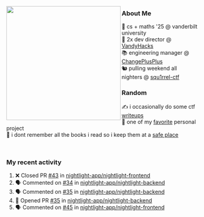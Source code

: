 <!-- 
Hey what are you doing here? 
I admire your curiosity tho
Shoot me an email (zinean00 at gmail dot com)
Let's connect! 
-->

<p float="left">
  <img src='https://imgur.com/nGM66Ev.png' width='300' align="left">
  <p>
    
  <h3>About Me</h3>
  🏫 cs + maths '25 @ vanderbilt university <br>
  🌊 2x dev director @ <a href="https://github.com/vandyhacks">VandyHacks</a> <br>
  📚 engineering manager @ <a href="https://github.com/changeplusplusvandy">ChangePlusPlus<a> <br>
  🐿 pulling weekend all nighters @ <a href="https://github.com/squ1rrel-ctf">squ1rrel-ctf</a> <br>
  
  <h3>Random</h3>
  ✍️ i occasionally do some ctf <a href="https://squ1rrel.dev/author/zineanteoh">writeups</a> <br>
  📱 one of my <a href="https://github.com/zineanteoh/vinkybox-app">favorite</a> personal project<br>
  📖 i dont remember all the books i read so i keep them at a <a href="https://www.goodreads.com/user/show/80901669-zi">safe place</a>
  </p>
  
</p>

<br>
<!-- <i>generated by <a href="https://labs.openai.com/s/0hW1r6PFYo3Zh0a7UoxK2AMp" target="_blank">dall-e 2</a></i> -->

<h3>My recent activity</h3>

<!--START_SECTION:activity-->
1. ❌ Closed PR [#43](https://github.com/nightlight-app/nightlight-frontend/pull/43) in [nightlight-app/nightlight-frontend](https://github.com/nightlight-app/nightlight-frontend)
2. 🗣 Commented on [#34](https://github.com/nightlight-app/nightlight-backend/issues/34) in [nightlight-app/nightlight-backend](https://github.com/nightlight-app/nightlight-backend)
3. 🗣 Commented on [#35](https://github.com/nightlight-app/nightlight-backend/issues/35) in [nightlight-app/nightlight-backend](https://github.com/nightlight-app/nightlight-backend)
4. 💪 Opened PR [#35](https://github.com/nightlight-app/nightlight-backend/pull/35) in [nightlight-app/nightlight-backend](https://github.com/nightlight-app/nightlight-backend)
5. 🗣 Commented on [#45](https://github.com/nightlight-app/nightlight-frontend/issues/45) in [nightlight-app/nightlight-frontend](https://github.com/nightlight-app/nightlight-frontend)
<!--END_SECTION:activity-->
